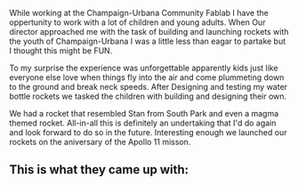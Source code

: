 While working at the Champaign-Urbana Community Fablab I have the oppertunity to work with a lot of children and young adults. When Our director approached me with the task of building and launching rockets with the youth of Champaign-Urbana I was a little less than eagar to partake but I thought this might be FUN.

To my surprise the experience was unforgettable apparently kids just like everyone else love when things fly into the air and come plummeting down to the ground and break neck speeds. After Designing and testing my water bottle rockets we tasked the children with building and designing their own.

We had a rocket that resembled Stan from South Park and even a magma themed rocket. All-in-all this is definitely an undertaking that I'd do again and look forward to do so in the future. Interesting enough we launched our rockets on the aniversary of the Apollo 11 misson.

## This is what they came up with: 